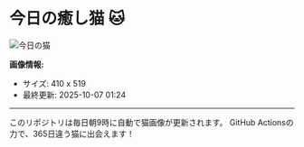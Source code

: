 # 今日の癒し猫 🐱

![今日の猫](https://cdn2.thecatapi.com/images/ebs.jpg)

**画像情報:**
- サイズ: 410 x 519
- 最終更新: 2025-10-07 01:24

---

このリポジトリは毎日朝9時に自動で猫画像が更新されます。
GitHub Actionsの力で、365日違う猫に出会えます！
